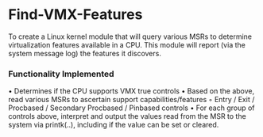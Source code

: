 # Find-VMX-Features
To create a Linux kernel module that will query various MSRs to determine virtualization features available in a CPU. 
This module will report (via the system message log) the features it discovers.

### Functionality Implemented
• Determines if the CPU supports VMX true controls
• Based on the above, read various MSRs to ascertain support capabilities/features
  ◦ Entry / Exit / Procbased / Secondary Procbased / Pinbased controls
• For each group of controls above, interpret and output the values read from the MSR to the system via printk(..), including if the value can be set or cleared.
